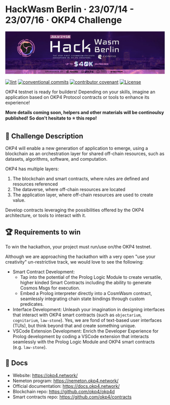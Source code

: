 # HackWasm Berlin · 23/07/14 - 23/07/16 · OKP4 Challenge

[![hackwasm bannner](./assets/hackwasm.webp)](https://dorahacks.io/hackathon/hackwasm/detail)

[![lint](https://img.shields.io/github/actions/workflow/status/okp4/hackwasm/lint.yml?branch=main&label=lint&style=for-the-badge&logo=github)](https://github.com/okp4/hackwasm/actions/workflows/lint.yml)
[![conventional commits](https://img.shields.io/badge/Conventional%20Commits-1.0.0-yellow.svg?style=for-the-badge&logo=conventionalcommits)](https://conventionalcommits.org)
[![contributor covenant](https://img.shields.io/badge/Contributor%20Covenant-2.1-4baaaa.svg?style=for-the-badge)](https://github.com/okp4/.github/blob/main/CODE_OF_CONDUCT.md)
[![License](https://img.shields.io/badge/License-BSD_3--Clause-blue.svg?style=for-the-badge)](https://opensource.org/licenses/BSD-3-Clause)

OKP4 testnet is ready for builders! Depending on your skills, imagine an application based on OKP4 Protocol contracts or tools to enhance its experience!

**More details coming soon, helpers and other materials will be continoulsy published! So don't hesitate to ⭐ this repo!**

## 👀 Challenge Description

OKP4 will enable a new generation of application to emerge, using a blockchain as an orchestration layer for shared off-chain resources, such as datasets, algorithms, software, and computation.

OKP4 has multiple layers:

1. The blockchain and smart contracts, where rules are defined and resources referenced
2. The dataverse, where off-chain resources are located
3. The application layer, where off-chain resources are used to create value.

Develop contracts leveraging the possibilities offered by the OKP4 architecture, or tools to interact with it.

## 🏆 Requirements to win

To win the hackathon, your project must run/use on/the OKP4 testnet.

Although we are approaching the hackathon with a very open "use your creativity" un-restrictive track, we would love to see the following:

* Smart Contract Development:
    * Tap into the potential of the Prolog Logic Module to create versatile, higher kinded Smart Contracts including the ability to generate Cosmos Msgs for execution.
    * Embed a Prolog interpreter directly into a CosmWasm contract, seamlessly integrating chain state bindings through custom predicates.
* Interface Development: Unleash your imagination in designing interfaces that interact with OKP4 smart contracts (such as `objectarium`, `cognitarium`, `law-stone`). Yes, we are fond of text-based user interfaces (TUIs), but think beyond that and create something unique.
* VSCode Extension Development: Enrich the Developer Experience for Prolog development by coding a VSCode extension that interacts seamlessly with the Prolog Logic Module and OKP4 smart contracts (e.g. `law-stone`).

## 📖 Docs

* Website: <https://okp4.network/>
* Nemeton program: <https://nemeton.okp4.network/>
* Official documentation: <https://docs.okp4.network/>
* Blockchain repo: <https://github.com/okp4/okp4d>
* Smart contracts repo: <https://github.com/okp4/contracts>
